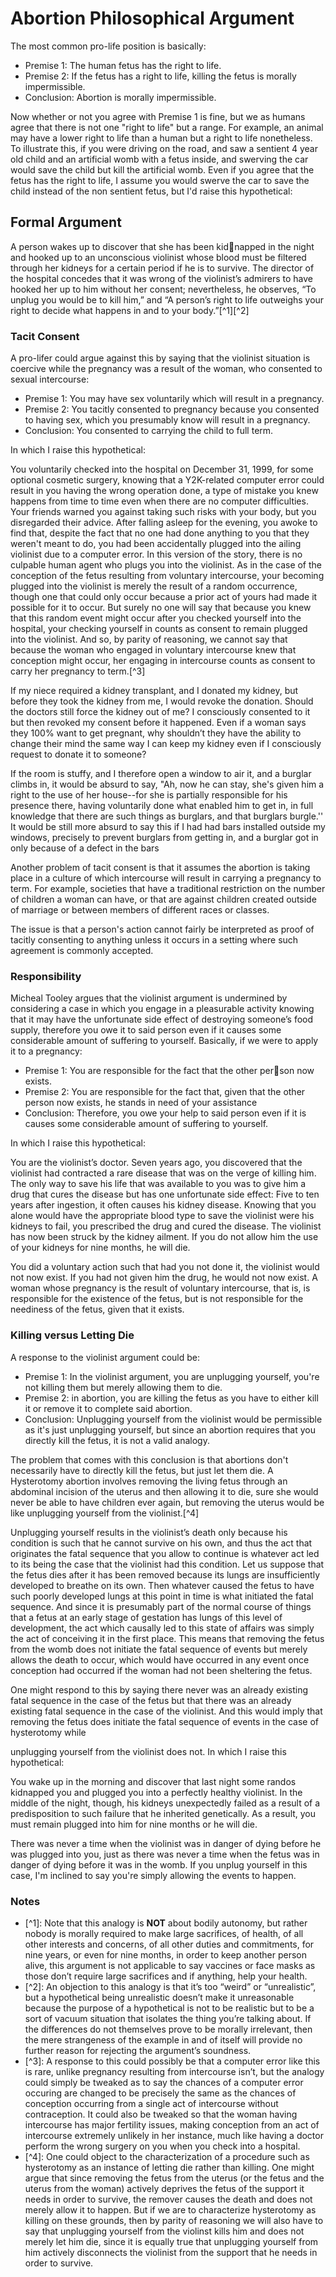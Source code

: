 # Abortion Philosophical Argument

The most common pro-life position is basically:

* Premise 1: The human fetus has the right to life.
* Premise 2: If the fetus has a right to life, killing the fetus is morally impermissible.
* Conclusion: Abortion is morally impermissible.

Now whether or not you agree with Premise 1 is fine, but we as humans agree that there is not one "right to life" but a range. For example, an animal may have a lower right to life than a human  but a right to life nonetheless. To illustrate this, if you were driving on the road, and saw a sentient 4 year old child and an artificial womb with a fetus inside, and swerving the car would save the child but kill the artificial womb. Even if you agree that the fetus has the right to life, I assume you would swerve the car to save the child instead of the non sentient fetus, but I'd raise this hypothetical:

## Formal Argument

A person wakes up to discover that she has been kidnapped in the night and hooked up to an unconscious violinist whose blood must be filtered through her kidneys for a certain period if he is to survive. The director of the hospital concedes that it was wrong of the violinist’s admirers to have hooked her up to him without her consent; nevertheless, he observes, “To unplug you would be to kill him,” and “A person’s right to life outweighs your right to decide what happens in and to your body.”\[^1\]\[^2\]

### Tacit Consent

A pro-lifer could argue against this by saying that the violinist situation is coercive while the pregnancy was a result of the woman, who consented to sexual intercourse:

* Premise 1: You may have sex voluntarily which will result in a pregnancy.
* Premise 2: You tacitly consented to pregnancy because you consented to having sex, which you presumably know will result in a pregnancy.
* Conclusion: You consented to carrying the child to full term.

In which I raise this hypothetical:

You voluntarily checked into the hospital on December 31, 1999, for some optional cosmetic surgery, knowing that a Y2K-related computer error could result in you having the wrong operation done, a type of mistake you knew happens from time to time even when there are no computer difficulties. Your friends warned you against taking such risks with your body, but you disregarded their advice. After falling asleep for the evening, you awoke to find that, despite the fact that no one had done anything to you that they weren't meant to do, you had been accidentally plugged into the ailing violinist due to a computer error. In this version of the story, there is no culpable human agent who plugs you into the violinist. As in the case of the conception of the fetus resulting from voluntary intercourse, your becoming plugged into the violinist is merely the result of a random occurrence, though one that could only occur because a prior act of yours had made it possible for it to occur. But surely no one will say that because you knew that this random event might occur after you checked yourself into the hospital, your checking yourself in counts as consent to remain plugged into the violinist. And so, by parity of reasoning, we cannot say that because the woman who engaged in voluntary intercourse knew that conception might occur, her engaging in intercourse counts as consent to carry her pregnancy to term.\[^3\]

If my niece required a kidney transplant, and I donated my kidney, but before they took the kidney from me, I would revoke the donation. Should the doctors still force the kidney out of me? I consciously consented to it but then revoked my consent before it happened. Even if a woman says they 100% want to get pregnant, why shouldn’t they have the ability to change their mind the same way I can keep my kidney even if I consciously request to donate it to someone?

If the room is stuffy, and I therefore open a window to air it, and a burglar climbs in, it would be absurd to say, "Ah, now he can stay, she's given him a right to the use of her house--for she is partially responsible for his presence there, having voluntarily done what enabled him to get in, in full knowledge that there are such things as burglars, and that burglars burgle.'' It would be still more absurd to say this if I had had bars installed outside my windows, precisely to prevent burglars from getting in, and a burglar got in only because of a defect in the bars

Another problem of tacit consent is that it assumes the abortion is taking place in a culture of which intercourse will result in carrying a pregnancy to term. For example, societies that have a traditional restriction on the number of children a woman can have, or that are against children created outside of marriage or between members of different races or classes.

The issue is that a person's action cannot fairly be interpreted as proof of tacitly consenting to anything unless it occurs in a setting where such agreement is commonly accepted.

### Responsibility

Micheal Tooley argues that the violinist argument is undermined by considering a case in which you engage in a pleasurable activity knowing that it may have the unfortunate side effect of destroying someone’s food supply, therefore you owe it to said person even if it causes some considerable amount of suffering to yourself. Basically, if we were to apply it to a pregnancy:

* Premise 1: You are responsible for the fact that the other person now exists. 
* Premise 2: You are responsible for the fact that, given that the other person now exists, he stands in need of your assistance
* Conclusion: Therefore, you owe your help to said person even if it is causes some considerable amount of suffering to yourself.

In which I raise this hypothetical:

You are the violinist’s doctor. Seven years ago, you discovered that the violinist had contracted a rare disease that was on the verge of killing him. The only way to save his life that was available to you was to give him a drug that cures the disease but has one unfortunate side effect: Five to ten years after ingestion, it often causes his kidney disease. Knowing that you alone would have the appropriate blood type to save the violinist were his kidneys to fail, you prescribed the drug and cured the disease. The violinist has now been struck by the kidney ailment. If you do not allow him the use of your kidneys for nine months, he will die.

You did a voluntary action such that had you not done it, the violinist would not now exist. If you had not given him the drug, he would not now exist. A woman whose pregnancy is the result of voluntary intercourse, that is, is responsible for the existence of the fetus, but is not responsible for the neediness of the fetus, given that it exists.

### Killing versus Letting Die

 A response to the violinist argument could be:

* Premise 1: In the violinist argument, you are unplugging yourself, you're not killing them but merely allowing them to die.
* Premise 2: in abortion, you are killing the fetus as you have to either kill it or remove it to complete said abortion.
* Conclusion: Unplugging yourself from the violinist would be permissible as it's just unplugging yourself, but since an abortion requires that you directly kill the fetus, it is not a valid analogy.

The problem that comes with this conclusion is that abortions don't necessarily have to directly kill the fetus, but just let them die. A Hysterotomy abortion involves removing the living fetus through an abdominal incision of the uterus and then allowing it to die, sure she would never be able to have children  ever again, but removing the uterus would be like unplugging yourself from the violinist.\[^4\]

Unplugging yourself results in the violinist’s death only because his condition is such that he cannot survive on his own, and thus the act that originates the fatal sequence that you allow to continue is whatever act led to its being the case that the violinist had this condition. Let us suppose that the fetus dies after it has been removed because its lungs are insufficiently developed to breathe on its own. Then whatever caused the fetus to have such poorly developed lungs at this point in time is what initiated the fatal sequence. And since it is presumably part of the normal course of things that a fetus at an early stage of gestation has lungs of this level of development, the act which causally led to this state of affairs was simply the act of conceiving it in the first place. This means that removing the fetus from the womb does not initiate the fatal sequence of events but merely allows the death to occur, which would have occurred in any event once conception had occurred if the woman had not been sheltering the fetus.

One might respond to this by saying there never was an already existing fatal sequence in the case of the fetus but that there was an already existing fatal sequence in the case of the violinist. And this would imply that removing the fetus does initiate the fatal sequence of events in the case of hysterotomy while  
unplugging yourself from the violinist does not. In which I raise this hypothetical:

You wake up in the morning and discover that last night some randos kidnapped you and plugged you into a perfectly healthy violinist. In the middle of the night, though, his kidneys unexpectedly failed as a result of a predisposition to such failure that he inherited genetically. As a result, you must remain plugged into him for nine months or he will die.

There was never a time when the violinist was in danger of dying before he was plugged into you, just as there was never a time when the fetus was in danger of dying before it was in the womb. If you unplug yourself in this case, I'm inclined to say you're simply allowing the events to happen.



### Notes

* \[^1\]: Note that this analogy is **NOT** about bodily autonomy, but rather nobody is morally required to make large sacrifices, of health, of all other interests and concerns, of all other duties and commitments, for nine years, or even for nine months, in order to keep another person alive, this argument is not applicable to say vaccines or face masks as those don’t require large sacrifices and if anything, help your health.
* \[^2\]: An objection to this analogy is that it’s too “weird” or “unrealistic”, but a hypothetical being unrealistic doesn’t make it unreasonable because the purpose of a hypothetical is not to be realistic but to be a sort of vacuum situation that isolates the thing you’re talking about. If the differences do not themselves prove to be morally irrelevant, then the mere strangeness of the example in and of itself will provide no further reason for rejecting the argument’s soundness.
* \[^3\]: A response to this could possibly be that a computer error like this is rare, unlike pregnancy resulting from intercourse isn’t, but the analogy could simply be tweaked as to say the chances of a computer error occuring are changed to be precisely the same as the chances of conception occurring from a single act of intercourse without contraception. It could also be tweaked so that the woman having intercourse has major fertility issues, making conception from an act of intercourse extremely unlikely in her instance, much like having a doctor perform the wrong surgery on you when you check into a hospital.
* \[^4\]: One could object to the characterization of a procedure such as hysterotomy as an instance of letting die rather than killing. One might argue that since removing the fetus from the uterus \(or the fetus and the uterus from the woman\) actively deprives the fetus of the support it needs in order to survive, the remover causes the death and does not merely allow it to happen. But if we are to characterize hysterotomy as killing on these grounds, then by parity of reasoning we will also have to say that unplugging yourself from the violinst kills him and does not merely let him die, since it is equally true that unplugging yourself from him actively disconnects the violinist from the support that he needs in order to survive.


